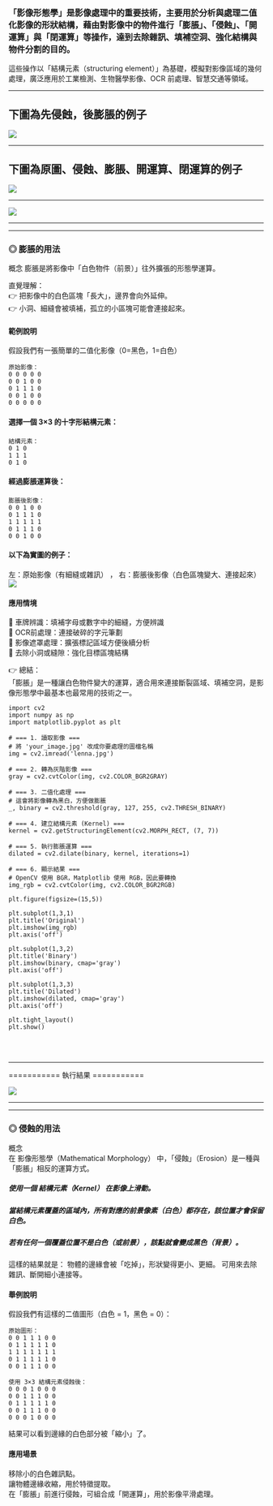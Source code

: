 
### 「影像形態學」是影像處理中的重要技術，主要用於分析與處理二值化影像的形狀結構，藉由對影像中的物件進行「膨脹」、「侵蝕」、「開運算」與「閉運算」等操作，達到去除雜訊、填補空洞、強化結構與物件分割的目的。
這些操作以「結構元素（structuring element）」為基礎，模擬對影像區域的幾何處理，廣泛應用於工業檢測、生物醫學影像、OCR 前處理、智慧交通等領域。

<hr>

## 下圖為先侵蝕，後膨脹的例子 <br>

<img src="01.jpg" /><br>

<hr>

## 下圖為原圖、侵蝕、膨脹、開運算、閉運算的例子 <br>

<img src="02.jpg" /><br>

<hr>

<img src="03.jpg" /><br>

<hr><hr>

### ◎ 膨脹的用法
概念
膨脹是將影像中「白色物件（前景）」往外擴張的形態學運算。

直覺理解：<br>
👉 把影像中的白色區塊「長大」，邊界會向外延伸。<br>
👉 小洞、細縫會被填補，孤立的小區塊可能會連接起來。<br>

#### 範例說明
假設我們有一張簡單的二值化影像（0=黑色，1=白色）

```
原始影像：
0 0 0 0 0
0 0 1 0 0
0 1 1 1 0
0 0 1 0 0
0 0 0 0 0
```

#### 選擇一個 3×3 的十字形結構元素：
```
結構元素：
0 1 0
1 1 1
0 1 0
```

#### 經過膨脹運算後：
```
膨脹後影像：
0 0 1 0 0
0 1 1 1 0
1 1 1 1 1
0 1 1 1 0
0 0 1 0 0
```

#### 以下為實圖的例子：<br>
左：原始影像（有細縫或雜訊） ，  右：膨脹後影像（白色區塊變大、連接起來）
<img src="04.jpg" /><br>

#### 應用情境<br>

🔹 車牌辨識：填補字母或數字中的細縫，方便辨識 <br>
🔹 OCR前處理：連接破碎的字元筆劃 <br>
🔹 影像遮罩處理：擴張標記區域方便後續分析 <br>
🔹 去除小洞或縫隙：強化目標區塊結構 <br>

👉 總結：<br>
「膨脹」是一種讓白色物件變大的運算，適合用來連接斷裂區域、填補空洞，是影像形態學中最基本也最常用的技術之一。


```
import cv2
import numpy as np
import matplotlib.pyplot as plt

# === 1. 讀取影像 ===
# 將 'your_image.jpg' 改成你要處理的圖檔名稱
img = cv2.imread('lenna.jpg')

# === 2. 轉為灰階影像 ===
gray = cv2.cvtColor(img, cv2.COLOR_BGR2GRAY)

# === 3. 二值化處理 ===
# 這會將影像轉為黑白，方便做膨脹
_, binary = cv2.threshold(gray, 127, 255, cv2.THRESH_BINARY)

# === 4. 建立結構元素 (Kernel) ===
kernel = cv2.getStructuringElement(cv2.MORPH_RECT, (7, 7))

# === 5. 執行膨脹運算 ===
dilated = cv2.dilate(binary, kernel, iterations=1)

# === 6. 顯示結果 ===
# OpenCV 使用 BGR，Matplotlib 使用 RGB，因此要轉換
img_rgb = cv2.cvtColor(img, cv2.COLOR_BGR2RGB)

plt.figure(figsize=(15,5))

plt.subplot(1,3,1)
plt.title('Original')
plt.imshow(img_rgb)
plt.axis('off')

plt.subplot(1,3,2)
plt.title('Binary')
plt.imshow(binary, cmap='gray')
plt.axis('off')

plt.subplot(1,3,3)
plt.title('Dilated')
plt.imshow(dilated, cmap='gray')
plt.axis('off')

plt.tight_layout()
plt.show()
```
<br><br>
<hr>
===========
執行結果
===========

<img src="05.jpg" /><br>

<hr><hr>

### ◎ 侵蝕的用法 <br>
概念 <br>
在 影像形態學（Mathematical Morphology） 中，「侵蝕」（Erosion）是一種與「膨脹」相反的運算方式。<br>
##### 使用一個 結構元素（Kernel） 在影像上滑動。
##### 當結構元素覆蓋的區域內，所有對應的前景像素（白色）都存在，該位置才會保留白色。
##### 若有任何一個覆蓋位置不是白色（或前景），該點就會變成黑色（背景）。

這樣的結果就是：
物體的邊緣會被「吃掉」，形狀變得更小、更細。
可用來去除雜訊、斷開細小連接等。

#### 舉例說明

假設我們有這樣的二值圖形（白色 = 1，黑色 = 0）：

```
原始圖形：
0 0 1 1 1 0 0
0 1 1 1 1 1 0
1 1 1 1 1 1 1
0 1 1 1 1 1 0
0 0 1 1 1 0 0
```

```
使用 3×3 結構元素侵蝕後：
0 0 0 1 0 0 0
0 0 1 1 1 0 0
0 1 1 1 1 1 0
0 0 1 1 1 0 0
0 0 0 1 0 0 0
```

結果可以看到邊緣的白色部分被「縮小」了。<br>

#### 應用場景<br>

移除小的白色雜訊點。<br>
讓物體邊緣收縮，用於特徵提取。<br>
在「膨脹」前進行侵蝕，可組合成「開運算」，用於影像平滑處理。<br>







